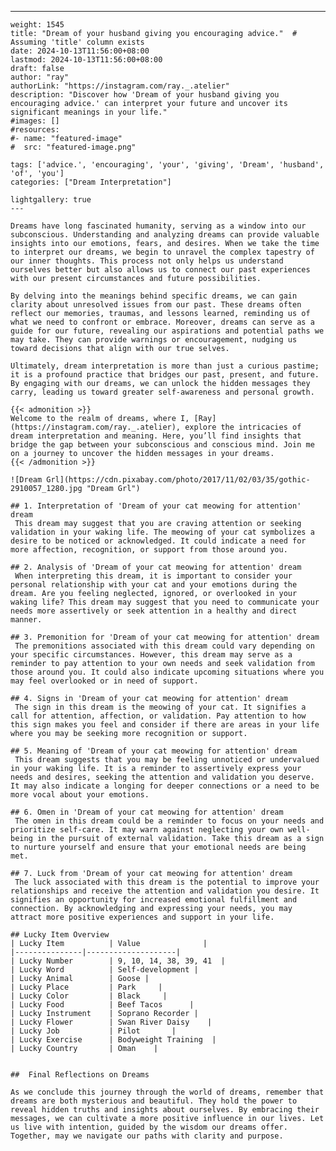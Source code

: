 ---
    weight: 1545
    title: "Dream of your husband giving you encouraging advice."  # Assuming 'title' column exists
    date: 2024-10-13T11:56:00+08:00
    lastmod: 2024-10-13T11:56:00+08:00
    draft: false
    author: "ray"
    authorLink: "https://instagram.com/ray._.atelier"
    description: "Discover how 'Dream of your husband giving you encouraging advice.' can interpret your future and uncover its significant meanings in your life."
    #images: []
    #resources:
    #- name: "featured-image"
    #  src: "featured-image.png"
    
    tags: ['advice.', 'encouraging', 'your', 'giving', 'Dream', 'husband', 'of', 'you']
    categories: ["Dream Interpretation"]
    
    lightgallery: true
    ---
    
    Dreams have long fascinated humanity, serving as a window into our subconscious. Understanding and analyzing dreams can provide valuable insights into our emotions, fears, and desires. When we take the time to interpret our dreams, we begin to unravel the complex tapestry of our inner thoughts. This process not only helps us understand ourselves better but also allows us to connect our past experiences with our present circumstances and future possibilities.
    
    By delving into the meanings behind specific dreams, we can gain clarity about unresolved issues from our past. These dreams often reflect our memories, traumas, and lessons learned, reminding us of what we need to confront or embrace. Moreover, dreams can serve as a guide for our future, revealing our aspirations and potential paths we may take. They can provide warnings or encouragement, nudging us toward decisions that align with our true selves.
    
    Ultimately, dream interpretation is more than just a curious pastime; it is a profound practice that bridges our past, present, and future. By engaging with our dreams, we can unlock the hidden messages they carry, leading us toward greater self-awareness and personal growth.
    
    {{< admonition >}}
    Welcome to the realm of dreams, where I, [Ray](https://instagram.com/ray._.atelier), explore the intricacies of dream interpretation and meaning. Here, you’ll find insights that bridge the gap between your subconscious and conscious mind. Join me on a journey to uncover the hidden messages in your dreams.
    {{< /admonition >}}
    
    ![Dream Grl](https://cdn.pixabay.com/photo/2017/11/02/03/35/gothic-2910057_1280.jpg "Dream Grl")
    
    ## 1. Interpretation of 'Dream of your cat meowing for attention' dream
     This dream may suggest that you are craving attention or seeking validation in your waking life. The meowing of your cat symbolizes a desire to be noticed or acknowledged. It could indicate a need for more affection, recognition, or support from those around you.
    
    ## 2. Analysis of 'Dream of your cat meowing for attention' dream
     When interpreting this dream, it is important to consider your personal relationship with your cat and your emotions during the dream. Are you feeling neglected, ignored, or overlooked in your waking life? This dream may suggest that you need to communicate your needs more assertively or seek attention in a healthy and direct manner.
    
    ## 3. Premonition for 'Dream of your cat meowing for attention' dream
     The premonitions associated with this dream could vary depending on your specific circumstances. However, this dream may serve as a reminder to pay attention to your own needs and seek validation from those around you. It could also indicate upcoming situations where you may feel overlooked or in need of support.
    
    ## 4. Signs in 'Dream of your cat meowing for attention' dream
     The sign in this dream is the meowing of your cat. It signifies a call for attention, affection, or validation. Pay attention to how this sign makes you feel and consider if there are areas in your life where you may be seeking more recognition or support.
    
    ## 5. Meaning of 'Dream of your cat meowing for attention' dream
     This dream suggests that you may be feeling unnoticed or undervalued in your waking life. It is a reminder to assertively express your needs and desires, seeking the attention and validation you deserve. It may also indicate a longing for deeper connections or a need to be more vocal about your emotions.
    
    ## 6. Omen in 'Dream of your cat meowing for attention' dream
     The omen in this dream could be a reminder to focus on your needs and prioritize self-care. It may warn against neglecting your own well-being in the pursuit of external validation. Take this dream as a sign to nurture yourself and ensure that your emotional needs are being met.
    
    ## 7. Luck from 'Dream of your cat meowing for attention' dream
     The luck associated with this dream is the potential to improve your relationships and receive the attention and validation you desire. It signifies an opportunity for increased emotional fulfillment and connection. By acknowledging and expressing your needs, you may attract more positive experiences and support in your life.
    
    ## Lucky Item Overview
    | Lucky Item          | Value              |
    |---------------|--------------------|
    | Lucky Number        | 9, 10, 14, 38, 39, 41  |
    | Lucky Word          | Self-development |
    | Lucky Animal        | Goose |
    | Lucky Place         | Park     |
    | Lucky Color         | Black     |
    | Lucky Food          | Beef Tacos      |
    | Lucky Instrument    | Soprano Recorder |
    | Lucky Flower        | Swan River Daisy    |
    | Lucky Job           | Pilot       |
    | Lucky Exercise      | Bodyweight Training  |
    | Lucky Country       | Oman    |
    
    
    ##  Final Reflections on Dreams
    
    As we conclude this journey through the world of dreams, remember that dreams are both mysterious and beautiful. They hold the power to reveal hidden truths and insights about ourselves. By embracing their messages, we can cultivate a more positive influence in our lives. Let us live with intention, guided by the wisdom our dreams offer. Together, may we navigate our paths with clarity and purpose.
    